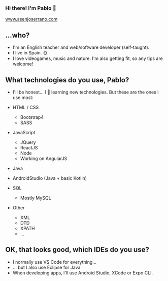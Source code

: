 ### Hi there! I'm Pablo 👋
www.asenjoserrano.com

## ...who?
 - I'm an English teacher and web/software developer (self-taught).
 - I live in Spain. 🌞
 - I love videogames, music and nature. I'm also getting fit, so any tips are welcome!
 
## What technologies do you use, Pablo?
 - I'll be honest... I 💖 learning new technologies. But these are the ones I use most:
 
  - HTML / CSS 
    - Bootstrap4
    - SASS
    
  - JavaScript 
    - JQuery
    - ReactJS
    - Node
    - Working on AngularJS
    
  - Java 
  
  - AndroidStudio (Java + basic Kotlin)
  
  - SQL 
    - Mostly MySQL
    
  - Other 
    - XML
    - DTD
    - XPATH
    - ...
    
## OK, that looks good, which IDEs do you use?
  - I normally use VS Code for everything...
  - ... but I also use Eclipse for Java
  - When developing apps, I'll use Android Studio, XCode or Expo CLI.
